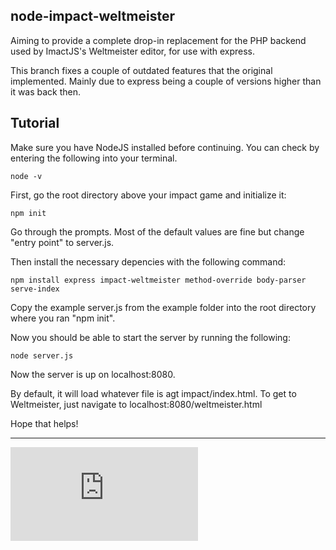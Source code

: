 node-impact-weltmeister
-----------------------

Aiming to provide a complete drop-in replacement for the PHP backend used by
ImactJS's Weltmeister editor, for use with express.

This branch fixes a couple of outdated features that the original implemented.  Mainly due to express being a couple of versions higher than it was back then.   

Tutorial
----------
Make sure you have NodeJS installed before continuing.  You can check by entering
the following into your terminal.

    node -v

First, go the root directory above your impact game and initialize it:

    npm init

Go through the prompts.  Most of the default values are fine but change
"entry point" to server.js.

Then install the necessary depencies with the following command:

    npm install express impact-weltmeister method-override body-parser serve-index

Copy the example server.js from the example folder into the root directory where you ran
"npm init".

Now you should be able to start the server by running the following:

    node server.js


Now the server is up on localhost:8080.

By default, it will load whatever file is agt impact/index.html.  To get to Weltmeister,
just navigate to localhost:8080/weltmeister.html

Hope that helps!

---

[![Analytics](https://ga-beacon.appspot.com/UA-33247419-2/node-impact-weltmeister/README.md)](https://github.com/igrigorik/ga-beacon)
